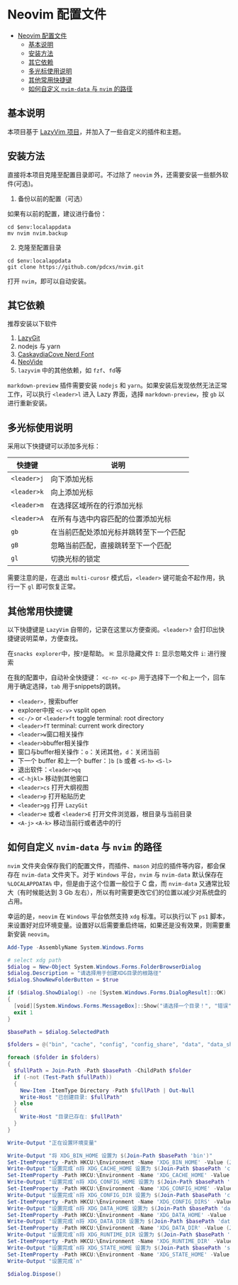 # Neovim 配置文件

<!--toc:start-->

- [Neovim 配置文件](#neovim-配置文件)
  - [基本说明](#基本说明)
  - [安装方法](#安装方法)
  - [其它依赖](#其它依赖)
  - [多光标使用说明](#多光标使用说明)
  - [其他常用快捷键](#其他常用快捷键)
  - [如何自定义 `nvim-data` 与 `nvim` 的路径](#如何自定义-nvim-data-与-nvim-的路径)
  <!--toc:end-->

## 基本说明

本项目基于 [LazyVim 项目](https://github.com/LazyVim/LazyVim)，并加入了一些自定义的插件和主题。

## 安装方法

直接将本项目克隆至配置目录即可。不过除了 `neovim` 外，还需要安装一些额外软件(可选)。

1. 备份以前的配置（可选）

如果有以前的配置，建议进行备份：

```pwsh
cd $env:localappdata
mv nvim nvim.backup
```

2. 克隆至配置目录

```pwsh
cd $env:localappdata
git clone https://github.com/pdcxs/nvim.git
```

打开 `nvim`，即可以自动安装。

## 其它依赖

推荐安装以下软件

1. [LazyGit](https://github.com/jesseduffield/lazygit)
2. nodejs 与 yarn
3. [CaskaydiaCove Nerd Font](https://www.nerdfonts.com/font-downloads)
4. [NeoVide](https://neovide.dev/)
5. `lazyvim` 中的其他依赖，如 `fzf`、`fd`等

`markdown-preview` 插件需要安装 `nodejs` 和 `yarn`。如果安装后发现依然无法正常工作，可以执行 `<leader>l` 进入 Lazy 界面，选择 `markdown-preview`，按 `gb` 以进行重新安装。

## 多光标使用说明

采用以下快捷键可以添加多光标：

| 快捷键      | 说明                                   |
| ----------- | -------------------------------------- |
| `<leader>j` | 向下添加光标                           |
| `<leader>k` | 向上添加光标                           |
| `<leader>m` | 在选择区域所在的行添加光标             |
| `<leader>A` | 在所有与选中内容匹配的位置添加光标     |
| `gb`        | 在当前匹配处添加光标并跳转至下一个匹配 |
| `gB`        | 忽略当前匹配，直接跳转至下一个匹配     |
| `gl`        | 切换光标的锁定                         |

需要注意的是，在退出 `multi-curosr` 模式后，`<leader>` 键可能会不起作用，执行一下 `gl` 即可恢复正常。

## 其他常用快捷键

以下快捷键是 `LazyVim` 自带的，记录在这里以方便查阅。`<leader>?` 会打印出快捷键说明菜单，方便查找。

在`snacks explorer`中，按`?`是帮助。
`H`: 显示隐藏文件
`I`: 显示忽略文件
`i`: 进行搜索

在我的配置中，自动补全快捷键：
`<c-n> <c-p>` 用于选择下一个和上一个，回车用于确定选择，`tab` 用于snippets的跳转。

- `<leader>,` 搜索buffer
- explorer中按 `<c-v>` vsplit open
- `<c-/>` or `<leader>ft` toggle terminal: root directory
- `<leader>fT` terminal: current work directory
- `<leader>w`窗口相关操作
- `<leader>b`buffer相关操作
- 窗口与buffer相关操作：`o`：关闭其他，`d`：关闭当前
- 下一个 buffer 和上一个 buffer：`]b` `[b` 或者 `<S-h>` `<S-l>`
- 退出软件：`<leader>qq`
- `<C-hjkl>` 移动到其他窗口
- `<leader>cs` 打开大纲视图
- `<leader>p` 打开粘贴历史
- `<leader>gg` 打开 `LazyGit`
- `<leader>e` 或者 `<leader>E` 打开文件浏览器，根目录与当前目录
- `<A-j>` `<A-k>` 移动当前行或者选中的行

## 如何自定义 `nvim-data` 与 `nvim` 的路径

`nvim` 文件夹会保存我们的配置文件，而插件、`mason` 对应的插件等内容，都会保存在 `nvim-data` 文件夹下。对于 `Windows` 平台，`nvim` 与 `nvim-data` 默认保存在 `%LOCALAPPDATA%` 中，但是由于这个位置一般位于 C 盘，而 `nvim-data` 又通常比较大（有时候能达到 3 Gb 左右），所以有时需要更改它们的位置以减少对系统盘的占用。

幸运的是，`neovim` 在 `Windows` 平台依然支持 `xdg` 标准。可以执行以下 `ps1` 脚本，来设置好对应环境变量。设置好以后需要重启终端，如果还是没有效果，则需要重新安装 `neovim`。

```powershell
Add-Type -AssemblyName System.Windows.Forms

# select xdg path
$dialog = New-Object System.Windows.Forms.FolderBrowserDialog
$dialog.Description = "请选择用于创建XDG目录的根路径"
$dialog.ShowNewFolderButton = $true

if ($dialog.ShowDialog() -ne [System.Windows.Forms.DialogResult]::OK)
{
  [void][System.Windows.Forms.MessageBox]::Show("请选择一个目录！", "错误", "OK", "Error")
  exit 1
}

$basePath = $dialog.SelectedPath

$folders = @("bin", "cache", "config", "config_share", "data", "data_share", "runtime", "state")

foreach ($folder in $folders)
{
  $fullPath = Join-Path -Path $basePath -ChildPath $folder
  if (-not (Test-Path $fullPath))
  {
    New-Item -ItemType Directory -Path $fullPath | Out-Null
    Write-Host "已创建目录: $fullPath"
  } else
  {
    Write-Host "目录已存在: $fullPath"
  }
}

Write-Output "正在设置环境变量"

Write-Output "将 XDG_BIN_HOME 设置为 $(Join-Path $basePath 'bin')"
Set-ItemProperty -Path HKCU:\Environment -Name 'XDG_BIN_HOME' -Value (Join-Path $basePath 'bin')
Write-Output "设置完成`n将 XDG_CACHE_HOME 设置为 $(Join-Path $basePath 'cache')"
Set-ItemProperty -Path HKCU:\Environment -Name 'XDG_CACHE_HOME' -Value (Join-Path $basePath 'cache')
Write-Output "设置完成`n将 XDG_CONFIG_HOME 设置为 $(Join-Path $basePath 'config')"
Set-ItemProperty -Path HKCU:\Environment -Name 'XDG_CONFIG_HOME' -Value (Join-Path $basePath 'config')
Write-Output "设置完成`n将 XDG_CONFIG_DIR 设置为 $(Join-Path $basePath 'config_share')"
Set-ItemProperty -Path HKCU:\Environment -Name 'XDG_CONFIG_DIRS' -Value (Join-Path $basePath 'config_share')
Write-Output "设置完成`n将 XDG_DATA_HOME 设置为 $(Join-Path $basePath 'data')"
Set-ItemProperty -Path HKCU:\Environment -Name 'XDG_DATA_HOME' -Value (Join-Path $basePath 'data')
Write-Output "设置完成`n将 XDG_DATA_DIR 设置为 $(Join-Path $basePath 'data_share')"
Set-ItemProperty -Path HKCU:\Environment -Name 'XDG_DATA_DIR' -Value (Join-Path $basePath 'data_share')
Write-Output "设置完成`n将 XDG_RUNTIME_DIR 设置为 $(Join-Path $basePath 'runtime')"
Set-ItemProperty -Path HKCU:\Environment -Name 'XDG_RUNTIME_DIR' -Value (Join-Path $basePath 'runtime')
Write-Output "设置完成`n将 XDG_STATE_HOME 设置为 $(Join-Path $basePath 'state')"
Set-ItemProperty -Path HKCU:\Environment -Name 'XDG_STATE_HOME' -Value (Join-Path $basePath 'state')
Write-Output "设置完成`n"

$dialog.Dispose()
```

